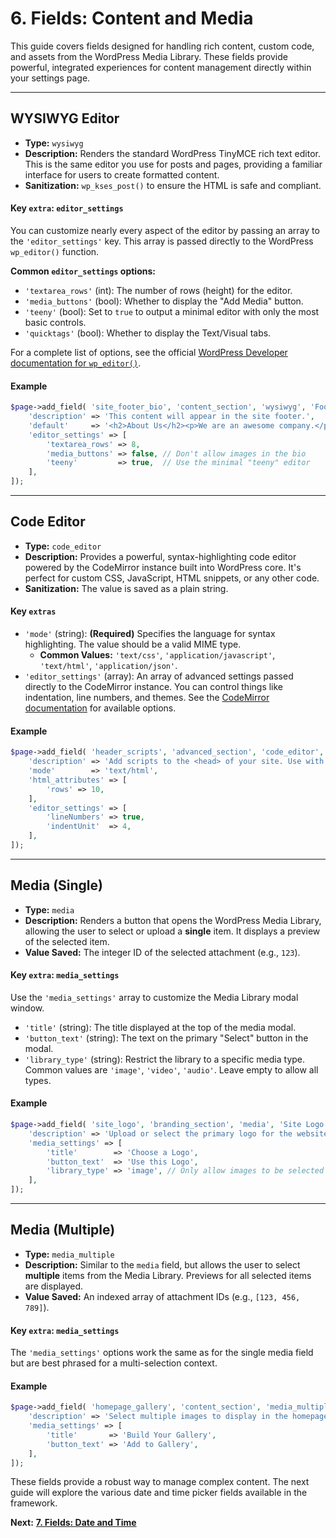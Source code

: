 # 6. Fields: Content and Media

This guide covers fields designed for handling rich content, custom code, and assets from the WordPress Media Library. These fields provide powerful, integrated experiences for content management directly within your settings page.

---

## WYSIWYG Editor

*   **Type:** `wysiwyg`
*   **Description:** Renders the standard WordPress TinyMCE rich text editor. This is the same editor you use for posts and pages, providing a familiar interface for users to create formatted content.
*   **Sanitization:** `wp_kses_post()` to ensure the HTML is safe and compliant.

#### Key `extra`: `editor_settings`

You can customize nearly every aspect of the editor by passing an array to the `'editor_settings'` key. This array is passed directly to the WordPress `wp_editor()` function.

**Common `editor_settings` options:**

*   `'textarea_rows'` (int): The number of rows (height) for the editor.
*   `'media_buttons'` (bool): Whether to display the "Add Media" button.
*   `'teeny'` (bool): Set to `true` to output a minimal editor with only the most basic controls.
*   `'quicktags'` (bool): Whether to display the Text/Visual tabs.

For a complete list of options, see the official [WordPress Developer documentation for `wp_editor()`](https://developer.wordpress.org/reference/functions/wp_editor/).

#### Example

```php
$page->add_field( 'site_footer_bio', 'content_section', 'wysiwyg', 'Footer Biography', [
    'description' => 'This content will appear in the site footer.',
    'default'     => '<h2>About Us</h2><p>We are an awesome company.</p>',
    'editor_settings' => [
        'textarea_rows' => 8,
        'media_buttons' => false, // Don't allow images in the bio
        'teeny'         => true,  // Use the minimal "teeny" editor
    ],
]);
```

---

## Code Editor

*   **Type:** `code_editor`
*   **Description:** Provides a powerful, syntax-highlighting code editor powered by the CodeMirror instance built into WordPress core. It's perfect for custom CSS, JavaScript, HTML snippets, or any other code.
*   **Sanitization:** The value is saved as a plain string.

#### Key `extras`

*   `'mode'` (string): **(Required)** Specifies the language for syntax highlighting. The value should be a valid MIME type.
    *   **Common Values:** `'text/css'`, `'application/javascript'`, `'text/html'`, `'application/json'`.
*   `'editor_settings'` (array): An array of advanced settings passed directly to the CodeMirror instance. You can control things like indentation, line numbers, and themes. See the [CodeMirror documentation](https://codemirror.net/doc/manual.html#config) for available options.

#### Example

```php
$page->add_field( 'header_scripts', 'advanced_section', 'code_editor', 'Header Scripts', [
    'description' => 'Add scripts to the <head> of your site. Use with caution.',
    'mode'        => 'text/html',
    'html_attributes' => [
        'rows' => 10,
    ],
    'editor_settings' => [
        'lineNumbers' => true,
        'indentUnit'  => 4,
    ],
]);
```

---

## Media (Single)

*   **Type:** `media`
*   **Description:** Renders a button that opens the WordPress Media Library, allowing the user to select or upload a **single** item. It displays a preview of the selected item.
*   **Value Saved:** The integer ID of the selected attachment (e.g., `123`).

#### Key `extra`: `media_settings`

Use the `'media_settings'` array to customize the Media Library modal window.

*   `'title'` (string): The title displayed at the top of the media modal.
*   `'button_text'` (string): The text on the primary "Select" button in the modal.
*   `'library_type'` (string): Restrict the library to a specific media type. Common values are `'image'`, `'video'`, `'audio'`. Leave empty to allow all types.

#### Example

```php
$page->add_field( 'site_logo', 'branding_section', 'media', 'Site Logo', [
    'description' => 'Upload or select the primary logo for the website.',
    'media_settings' => [
        'title'        => 'Choose a Logo',
        'button_text'  => 'Use this Logo',
        'library_type' => 'image', // Only allow images to be selected
    ],
]);
```

---

## Media (Multiple)

*   **Type:** `media_multiple`
*   **Description:** Similar to the `media` field, but allows the user to select **multiple** items from the Media Library. Previews for all selected items are displayed.
*   **Value Saved:** An indexed array of attachment IDs (e.g., `[123, 456, 789]`).

#### Key `extra`: `media_settings`

The `'media_settings'` options work the same as for the single media field but are best phrased for a multi-selection context.

#### Example

```php
$page->add_field( 'homepage_gallery', 'content_section', 'media_multiple', 'Homepage Gallery Images', [
    'description' => 'Select multiple images to display in the homepage gallery.',
    'media_settings' => [
        'title'       => 'Build Your Gallery',
        'button_text' => 'Add to Gallery',
    ],
]);
```

These fields provide a robust way to manage complex content. The next guide will explore the various date and time picker fields available in the framework.

**Next:** [**7. Fields: Date and Time**](./07-fields-date-and-time.md)